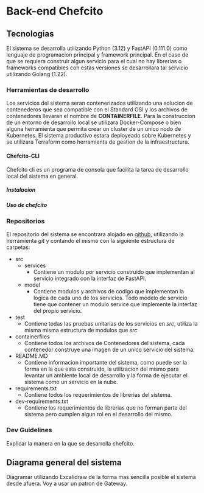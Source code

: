 # Back-end Chefcito 

## Tecnologias

El sistema se desarrolla utilizando Python (3.12) y FastAPI (0.111.0) como lenguaje 
de programacion principal y framework principal. En el caso de que se requiera construir
algun servicio para el cual no hay librerias o frameworks compatibles con estas versiones
se desarrollara tal servicio utilizando Golang (1.22).

### Herramientas de desarrollo

Los servicios del sistema seran contenerizados utilizando una solucion de contenederos que
sea compatible con el Standard OSI y los archivos de contenedores llevaran el nombre de
**CONTAINERFILE**.
Para la construccion de un entorno de desarrollo local se utilizara Docker-Compose o bien
alguna herramienta que permita crear un cluster de un unico nodo de Kubernetes. El sistema
productivo estara deployeado sobre Kubernetes y se utilizara Terraform como herramienta
de gestion de la infraestructura.

#### Chefcito-CLI

Chefcito cli es un programa de consola que facilita la tarea de desarrollo local del sistema en general. 

##### Instalacion

<Explicar como se instala chefcito cli>

##### Uso de chefcito

<Explicar los comandos de chefcito cli>

### Repositorios

El repositorio del sistema se encontrara alojado en [github](github.com), utilizando la herramienta
*git* y contando el mismo con la siguiente estructura de carpetas:

- src
    - services
        - Contiene un modulo por servicio construido que implementan al servicio integrado con la interfaz de FastAPI.
    - model
        - Contiene modulos y archivos de codigo que implementan la logica de cada uno de los servicios. Todo modelo de servicio tiene que contener
          un modulo service que implemente la interfaz del propio servicio.
- test
    - Contiene todas las pruebas unitarias de los servicios en *src*, utiliza la misma misma estructura de modulos que *src*
- containerfiles
    - Contiene todos los archivos de Contenedores del sistema, cada contenedor construye una imagen de un unico servicio del 
    sistema.
- README.MD
    - Contiene informacion importante del sistema, como puede ser la forma en la que esta construido, la utilizacion del mismo para levantar
    un ambiente local de desarrollo y la forma de ejecutar el sistema como un servicio en la nube.
- requirements.txt
    - Contiene todos los requerimientos de librerias del sistema.
- dev-requirements.txt
    - Contiene los requerimientos de librerias que no forman parte del sistema pero cumplen algun rol en el desarrollo del mismo.

### Dev Guidelines

Explicar la manera en la que se desarrolla chefcito.

## Diagrama general del sistema

Diagramar utilizando Excalidraw de la forma mas sencilla posible el sistema desde
afuera. Voy a usar un patron de Gateway.
